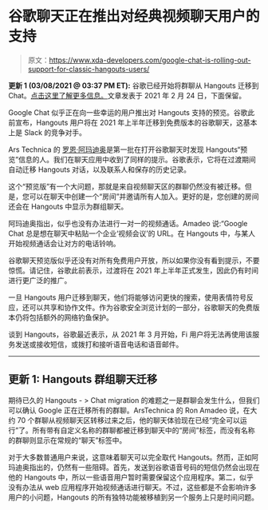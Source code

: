 # 谷歌聊天正在推出对经典视频聊天用户的支持

> 原文：<https://www.xda-developers.com/google-chat-is-rolling-out-support-for-classic-hangouts-users/>

**更新 1 (03/08/2021 @ 03:37 PM ET):** 谷歌已经开始将群聊从 Hangouts 迁移到 Chat。[点击这里了解更多信息。](#update1)文章发表于 2021 年 2 月 24 日，下面保留。

Google Chat 似乎正在向一些幸运的用户推出对 Hangouts 支持的预览。谷歌此前宣布，Hangouts 用户将在 2021 年上半年迁移到免费版本的谷歌聊天，这基本上是 Slack 的竞争对手。

Ars Technica 的 [罗恩·阿玛迪奥](https://twitter.com/RonAmadeo/status/1364624009246232580)是第一批在打开谷歌聊天时发现 Hangouts“预览”信息的人。我们在聊天应用中收到了同样的提示。谷歌表示，它将在过渡期间自动迁移 Hangouts 对话，以及联系人和保存的历史记录。

这个“预览版”有一个大问题，那就是来自视频聊天区的群聊仍然没有被迁移。但是，您可以在聊天中创建一个“房间”并邀请所有人加入。更好的是，您创建的房间还会在 Hangouts 中显示为群组聊天。

阿玛迪奥指出，似乎也没有办法进行一对一的视频通话。Amadeo 说:“Google Chat 总是想在聊天中粘贴一个企业‘视频会议’的 URL。在 Hangouts 中，与某人开始视频通话会让对方的电话铃响。

谷歌聊天预览版似乎还没有对所有免费用户开放，所以如果你没有看到提示，不要惊慌。请记住，谷歌此前表示，过渡将在 2021 年上半年正式发生，因此仍有时间进行更广泛的推广。

一旦 Hangouts 用户迁移到聊天，他们将能够访问更快的搜索，使用表情符号反应，还可以共享和协作文件。作为谷歌安全浏览计划的一部分，谷歌聊天的免费版本仍将包括额外的网络钓鱼保护。

谈到 Hangouts，谷歌最近表示，从 2021 年 3 月开始，Fi 用户将无法再使用该服务发送或接收短信，或拨打和接听语音电话和语音邮件。

* * *

## 更新 1: Hangouts 群组聊天迁移

期待已久的 Hangouts - > Chat migration 的难题之一是群聊会发生什么，但我们可以确认 Google 正在迁移所有的群聊。ArsTechnica 的 Ron Amadeo 说，在大约 70 个群聊从视频聊天区转移过来之后，他的聊天体验现在已经“完全可以运行”了。所有带有自定义名称的群聊都被迁移到聊天中的“房间”标签，而没有名称的群聊则显示在常规的“聊天”标签中。

对于大多数普通用户来说，这意味着聊天可以完全取代 Hangouts。然而，正如阿玛迪奥指出的，仍然有一些阻碍。首先，发送到谷歌语音号码的短信仍然会出现在他的 Hangouts 中，所以一些语音用户暂时需要保留这个应用程序。第二，似乎没有办法从 web 应用程序开始视频通话进行聊天。不过，这些都是不会影响许多用户的小问题，Hangouts 的所有独特功能被移植到另一个服务上只是时间问题。